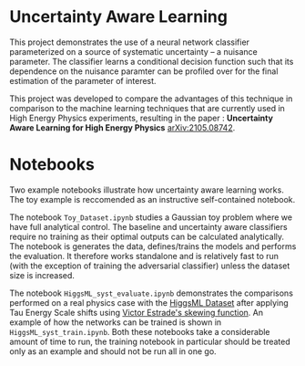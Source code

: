 # Uncertainty Aware Learning
This project demonstrates the use of a neural network classifier parameterized on a source of systematic uncertainty – a nuisance parameter. The classifier learns a conditional decision function such that its dependence on the nuisance paramter can be profiled over for the final estimation of the parameter of interest. 

This project was developed to compare the advantages of this technique in comparison to the machine learning techniques that are currently used in High Energy Physics experiments, resulting in the paper : **Uncertainty Aware Learning for High Energy Physics** [arXiv:2105.08742](https://arxiv.org/abs/2105.08742).

# Notebooks
Two example notebooks illustrate how uncertainty aware learning works. The toy example is reccomended as an instructive self-contained notebook.

The notebook `Toy_Dataset.ipynb` studies a Gaussian toy problem where we have full analytical control. The baseline and uncertainty aware classifiers require no training as their optimal outputs can be calculated analytically. The notebook is generates the data, defines/trains the models and performs the evaluation. It therefore works standalone and is relatively fast to run (with the exception of training the adversarial classifier) unless the dataset size is increased.

The notebook `HiggsML_syst_evaluate.ipynb` demonstrates the comparisons performed on a real physics case with the  [HiggsML Dataset](http://opendata.cern.ch/record/328) after applying Tau Energy Scale shifts using [Victor Estrade's skewing function](https://doi.org/10.5281/zenodo.1887847).  An example of how the networks can be trained is shown in `HiggsML_syst_train.ipynb`. Both these notebooks take a considerable amount of time to run, the training notebook in particular should be treated only as an example and should not be run all in one go.

